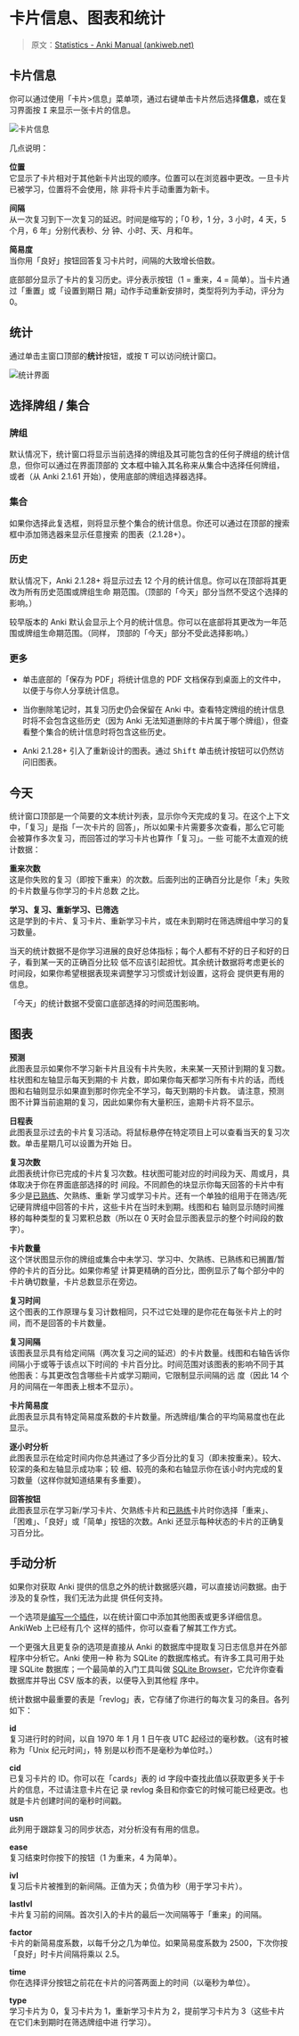 # 卡片信息、图表和统计

> 原文：[Statistics - Anki Manual (ankiweb.net)](https://docs.ankiweb.net/stats.html)

<!-- toc -->

## 卡片信息

你可以通过使用「卡片&gt;信息」菜单项，通过右键单击卡片然后选择**信息**，或在复习界面按 <kbd>I</kbd>
来显示一张卡片的信息。

![卡片信息](media/card_info.png)

几点说明：

**位置**\
它显示了卡片相对于其他新卡片出现的顺序。位置可以在浏览器中更改。一旦卡片已被学习，位置将不会使用，除
非将卡片手动重置为新卡。

**间隔**\
从一次复习到下一次复习的延迟。时间是缩写的；「0 秒，1 分，3 小时，4 天，5 个月，6 年」分别代表秒、分
钟、小时、天、月和年。

**简易度**\
当你用「良好」按钮回答复习卡片时，间隔的大致增长倍数。

底部部分显示了卡片的复习历史。评分表示按钮（1 = 重来，4 = 简单）。当卡片通过「重置」或「设置到期日
期」动作手动重新安排时，类型将列为手动，评分为 0。

## 统计

通过单击主窗口顶部的**统计**按钮，或按 <kbd>T</kbd> 可以访问统计窗口。

![统计界面](media/Statistics.png)

## 选择牌组 / 集合

### 牌组

默认情况下，统计窗口将显示当前选择的牌组及其可能包含的任何子牌组的统计信息，但你可以通过在界面顶部的
文本框中输入其名称来从集合中选择任何牌组，或者（从 Anki 2.1.61 开始），使用底部的牌组选择器选择。

### 集合

如果你选择此复选框，则将显示整个集合的统计信息。你还可以通过在顶部的搜索框中添加筛选器来显示任意搜索
的图表（2.1.28+）。

### 历史

默认情况下，Anki 2.1.28+ 将显示过去 12 个月的统计信息。你可以在顶部将其更改为所有历史范围或牌组生命
期范围。（顶部的「今天」部分当然不受这个选择的影响。）

较早版本的 Anki 默认会显示上个月的统计信息。你可以在底部将其更改为一年范围或牌组生命期范围。（同样，
顶部的「今天」部分不受此选择影响。）

### 更多

- 单击底部的「保存为 PDF」将统计信息的 PDF 文档保存到桌面上的文件中，以便于与你人分享统计信息。

- 当你删除笔记时，其复习历史仍会保留在 Anki 中。查看特定牌组的统计信息时将不会包含这些历史（因为
  Anki 无法知道删除的卡片属于哪个牌组），但查看整个集合的统计信息时将包含这些历史。

- Anki 2.1.28+ 引入了重新设计的图表。通过 <kbd>Shift</kbd> 单击统计按钮可以仍然访问旧图表。

## 今天

统计窗口顶部是一个简要的文本统计列表，显示你今天完成的复习。在这个上下文中，「复习」是指「一次卡片的
回答」，所以如果卡片需要多次查看，那么它可能会被算作多次复习，而回答过的学习卡片也算作「复习」。一些
可能不太直观的统计数据：

**重来次数**\
这是你失败的复习（即按下重来）的次数。后面列出的正确百分比是你「未」失败的卡片数量与你学习的卡片总数
之比。

**学习、复习、重新学习、已筛选**\
这是学到的卡片、复习卡片、重新学习卡片，或在未到期时在筛选牌组中学习的复习数量。

当天的统计数据不是你学习进展的良好总体指标；每个人都有不好的日子和好的日子，看到某一天的正确百分比较
低不应该引起担忧。其余统计数据将考虑更长的时间段，如果你希望根据表现来调整学习习惯或计划设置，这将会
提供更有用的信息。

「今天」的统计数据不受窗口底部选择的时间范围影响。

## 图表

**预测**\
此图表显示如果你不学习新卡片且没有卡片失败，未来某一天预计到期的复习数。柱状图和左轴显示每天到期的卡
片数，即如果你每天都学习所有卡片的话，而线图和右轴则显示如果直到那时你完全不学习，每天到期的卡片数。
请注意，预测图不计算当前逾期的复习，因此如果你有大量积压，逾期卡片将不显示。

**日程表**\
此图表显示过去的卡片复习活动。将鼠标悬停在特定项目上可以查看当天的复习次数。单击星期几可以设置为开始
日。

**复习次数**\
此图表统计你已完成的卡片复习次数。柱状图可能对应的时间段为天、周或月，具体取决于你在界面底部选择的时
间段。不同颜色的块显示你每天回答的卡片中有多少是[已熟练](getting-started.md#卡片状态)、欠熟练、重新
学习或学习卡片。还有一个单独的组用于在筛选/死记硬背牌组中回答的卡片，这些卡片在当时未到期。线图和右
轴则显示随时间推移的每种类型的复习累积总数（所以在 0 天时会显示图表显示的整个时间段的数字）。

**卡片数量**\
这个饼状图显示你的牌组或集合中未学习、学习中、欠熟练、已熟练和已搁置/暂停的卡片的百分比。如果你希望
计算更精确的百分比，图例显示了每个部分中的卡片确切数量，卡片总数显示在旁边。

**复习时间**\
这个图表的工作原理与复习计数相同，只不过它处理的是你花在每张卡片上的时间，而不是回答的卡片数量。

**复习间隔**\
该图表显示具有给定间隔（两次复习之间的延迟）的卡片数量。线图和右轴告诉你间隔小于或等于该点以下时间的
卡片百分比。时间范围对该图表的影响不同于其他图表：与其更改包含哪些卡片或学习期间，它限制显示间隔的远
度（因此 14 个月的间隔在一年图表上根本不显示）。

**卡片简易度**\
此图表显示具有特定简易度系数的卡片数量。所选牌组/集合的平均简易度也在此显示。

**逐小时分析**\
此图表显示在给定时间内你总共通过了多少百分比的复习（即未按重来）。较大、较深的条和左轴显示成功率；较
细、较亮的条和右轴显示你在该小时内完成的复习数量（这样你就知道结果有多重要）。

**回答按钮**\
此图表显示在学习新/学习卡片、欠熟练卡片和[已熟练](getting-started.md#卡片状态)卡片时你选择「重来」、
「困难」、「良好」或「简单」按钮的次数。Anki 还显示每种状态的卡片的正确复习百分比。

## 手动分析

如果你对获取 Anki 提供的信息之外的统计数据感兴趣，可以直接访问数据。由于涉及的复杂性，我们无法为此提
供任何支持。

一个选项是[编写一个插件](addons.md)，以在统计窗口中添加其他图表或更多详细信息。AnkiWeb 上已经有几个
这样的插件，你可以查看了解其工作方式。

一个更强大且更复杂的选项是直接从 Anki 的数据库中提取复习日志信息并在外部程序中分析它。Anki 使用一种
称为 SQLite 的数据库格式。有许多工具可用于处理 SQLite 数据库；一个最简单的入门工具叫做
[SQLite Browser](http://sqlitebrowser.org/)，它允许你查看数据库并导出 CSV 版本的表，以便导入到其他程
序中。

统计数据中最重要的表是「revlog」表，它存储了你进行的每次复习的条目。各列如下：

**id**\
复习进行时的时间，以自 1970 年 1 月 1 日午夜 UTC 起经过的毫秒数。（这有时被称为「Unix 纪元时间」，特
别是以秒而不是毫秒为单位时。）

**cid**\
已复习卡片的 ID。你可以在「cards」表的 id 字段中查找此值以获取更多关于卡片的信息，不过请注意卡片在记
录 revlog 条目和你查它的时候可能已经更改。也就是卡片创建时间的毫秒时间戳。

**usn**\
此列用于跟踪复习的同步状态，对分析没有有用的信息。

**ease**\
复习结束时你按下的按钮（1 为重来，4 为简单）。

**ivl**\
复习后卡片被推到的新间隔。正值为天；负值为秒（用于学习卡片）。

**lastIvl**\
卡片复习前的间隔。首次引入的卡片的最后一次间隔等于「重来」的间隔。

**factor**\
卡片的新简易度系数，以每千分之几为单位。如果简易度系数为 2500，下次你按「良好」时卡片间隔将乘以
2.5。

**time**\
你在选择评分按钮之前花在卡片的问答两面上的时间（以毫秒为单位）。

**type**\
学习卡片为 0，复习卡片为 1，重新学习卡片为 2，提前学习卡片为 3（这些卡片在它们未到期时在筛选牌组中进
行学习）。
